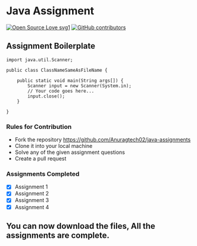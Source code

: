 # Java Assignment

[![Open Source Love svg1](https://badges.frapsoft.com/os/v1/open-source.svg?v=103)](https://github.com/ellerbrock/open-source-badges/)
[![GitHub contributors](https://img.shields.io/github/contributors/Naereen/StrapDown.js.svg)](https://github.com/Anuragtech02/java-assignments/graphs/contributors)

## Assignment Boilerplate

    import java.util.Scanner;

    public class ClassNameSameAsFileName {

        public static void main(String args[]) {
            Scanner input = new Scanner(System.in);
            // Your code goes here...
            input.close();
        }

    }

### Rules for Contribution

- Fork the repository https://github.com/Anuragtech02/java-assignments
- Clone it into your local machine
- Solve any of the given assignment questions
- Create a pull request

### Assignments Completed

- [x] Assignment 1
- [x] Assignment 2
- [x] Assignment 3
- [x] Assignment 4

## You can now download the files, All the assignments are complete.
